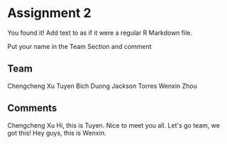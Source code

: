 # Assignment 2

You found it!  Add text to as if it were a regular R Markdown file.

Put your name in the Team Section and comment

## Team
Chengcheng Xu
Tuyen Bich Duong
Jackson Torres
Wenxin Zhou
## Comments
Chengcheng Xu
Hi, this is Tuyen. Nice to meet you all. 
Let's go team, we got this!
Hey guys, this is Wenxin.

